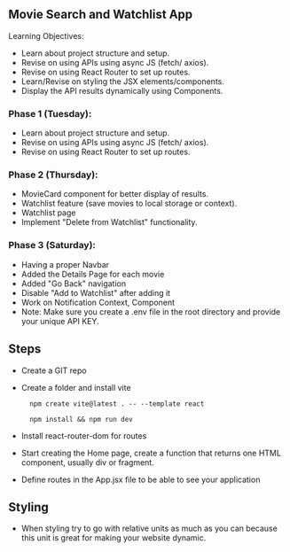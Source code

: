 ## Movie Search and Watchlist App
Learning Objectives:

- Learn about project structure and setup.
- Revise on using APIs using async JS (fetch/ axios).
- Revise on using React Router to set up routes.
- Learn/Revise on styling the JSX elements/components.
- Display the API results dynamically using Components.

### Phase 1 (Tuesday):
- Learn about project structure and setup.
- Revise on using APIs using async JS (fetch/ axios).
- Revise on using React Router to set up routes.

### Phase 2 (Thursday):
- MovieCard component for better display of results.
- Watchlist feature (save movies to local storage or context).
- Watchlist page
- Implement "Delete from Watchlist" functionality.


### Phase 3 (Saturday):
- Having a proper Navbar
- Added the Details Page for each movie
- Added "Go Back" navigation
- Disable "Add to Watchlist" after adding it
- Work on Notification Context, Component
- Note: Make sure you create a .env file in the root directory and provide your unique API KEY.


## Steps

- Create a GIT repo
- Create a folder and install vite

        npm create vite@latest . -- --template react

        npm install && npm run dev

- Install react-router-dom for routes
- Start creating the Home page, create a function that returns one HTML component, usually div or fragment.
- Define routes in the App.jsx file to be able to see your application


## Styling
- When styling try to go with relative units as much as you can because this unit is great for making your website dynamic.